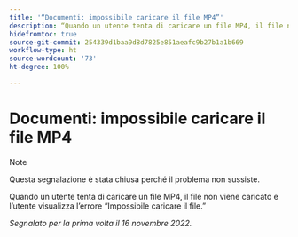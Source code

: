 ```yaml
---
title: '“Documenti: impossibile caricare il file MP4”'
description: “Quando un utente tenta di caricare un file MP4, il file non viene caricato e l’utente visualizza l’errore Impossibile caricare il file.”
hidefromtoc: true
source-git-commit: 254339d1baa9d8d7825e851aeafc9b27b1a1b669
workflow-type: ht
source-wordcount: '73'
ht-degree: 100%

---
```



# Documenti: impossibile caricare il file MP4

>[!NOTE]
>
>Questa segnalazione è stata chiusa perché il problema non sussiste.

Quando un utente tenta di caricare un file MP4, il file non viene caricato e l’utente visualizza l’errore “Impossibile caricare il file.”

_Segnalato per la prima volta il 16 novembre 2022._

